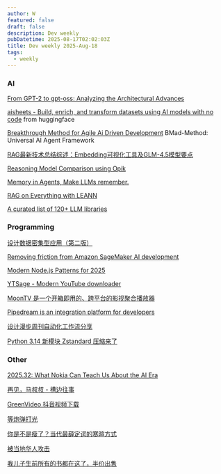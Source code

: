 ```yaml
---
author: W
featured: false
draft: false
description: Dev weekly
pubDatetime: 2025-08-17T02:02:03Z
title: Dev weekly 2025-Aug-18
tags:
  - weekly
---
```


### AI

[]()

[]()

[]()

[]()

[]()

[]()

[]()

[]()

[]()

[]()

[From GPT-2 to gpt-oss: Analyzing the Architectural Advances](https://magazine.sebastianraschka.com/p/from-gpt-2-to-gpt-oss-analyzing-the)

[aisheets - Build, enrich, and transform datasets using AI models with no code](https://github.com/huggingface/aisheets) from huggingface

[]()

[Breakthrough Method for Agile Ai Driven Development](https://github.com/bmad-code-org/BMAD-METHOD) BMad-Method: Universal AI Agent Framework

[RAG最新技术总结综述：Embedding可视化工具及GLM-4.5模型要点](https://mp.weixin.qq.com/s/pw3DlfUTZyM0g0EXv5q_Uw)

[Reasoning Model Comparison using Opik](https://github.com/patchy631/ai-engineering-hub/tree/main/gpt-oss-vs-qwen3)

[Memory in Agents, Make LLMs remember.](https://www.philschmid.de/memory-in-agents)

[RAG on Everything with LEANN](https://github.com/yichuan-w/LEANN)

[A curated list of 120+ LLM libraries](https://github.com/KalyanKS-NLP/llm-engineer-toolkit)

[]()

[]()

### Programming

[]()

[]()

[]()

[设计数据密集型应用（第二版）](https://ddia.vonng.com/)

[Removing friction from Amazon SageMaker AI development](https://www.allthingsdistributed.com/2025/08/removing-friction-from-sage-maker-development.html)

[Modern Node.js Patterns for 2025](https://kashw1n.com/blog/nodejs-2025/)

[YTSage - Modern YouTube downloader](https://github.com/oop7/YTSage)

[MoonTV 是一个开箱即用的、跨平台的影视聚合播放器](https://github.com/MoonTechLab/LunaTV)

[Pipedream is an integration platform for developers](https://github.com/PipedreamHQ/pipedream)

[设计漫步周刊自动化工作流分享](https://mp.weixin.qq.com/s/UrIJSv_sfkRcJLSt3ycLHA)

[Python 3.14 新模块 Zstandard 压缩来了](https://mp.weixin.qq.com/s/alHOhPpEQLoKc3DJ03jALQ)

[]()

[]()

[]()

[]()

[]()

[]()

### Other

[]()

[2025.32: What Nokia Can Teach Us About the AI Era](https://stratechery.com/2025/what-nokia-can-teach-us-about-the-ai-era/)

[]()

[再见，马叔叔 - 槽边往事](https://www.hecaitou.com/2025/08/Goodbye-Uncle-Ma.html)

[GreenVideo 抖音视频下载](https://greenvideo.cc/douyin)

[等炮弹打光](https://mp.weixin.qq.com/s/bE2NgK_0v2wkWhVD4K6E1Q)

[你是不是瘦了？当代最薛定谔的寒暄方式](https://mp.weixin.qq.com/s/Xgw41SXVnzhC0_9zZfGuuQ)

[被当地华人攻击](https://mp.weixin.qq.com/s/mXj9FbiGdPaVpe52J3T3Pg)

[我儿子生前所有的书都在这了，半价出售](https://mp.weixin.qq.com/s/RxhI829DvVgFfTmVtop-cQ)

[]()

[]()

[]()

[]()

[]()

[]()

[]()

[]()

[]()

[]()

[]()

[]()

[]()

[]()

[]()

[]()

[]()

[]()

[]()
